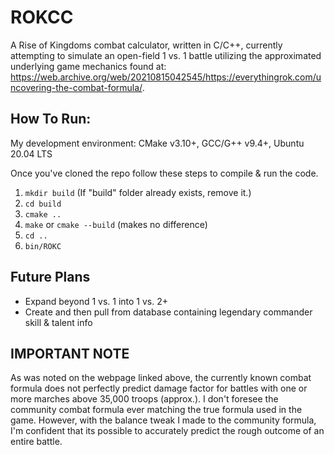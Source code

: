 # ROKCC
A Rise of Kingdoms combat calculator, written in C/C++, currently attempting to simulate an open-field 1 vs. 1 battle utilizing the approximated underlying game mechanics found at:  
https://web.archive.org/web/20210815042545/https://everythingrok.com/uncovering-the-combat-formula/.
 
 ## How To Run:
My development environment: CMake v3.10+, GCC/G++ v9.4+, Ubuntu 20.04 LTS  
  
Once you've cloned the repo follow these steps to compile & run the code.
  1. `mkdir build` (If "build" folder already exists, remove it.)   
  2. `cd build`  
  3. `cmake ..`  
  4. `make` or `cmake --build` (makes no difference)  
  5. `cd ..`  
  6. `bin/ROKC`  
  
## Future Plans
  - Expand beyond 1 vs. 1 into 1 vs. 2+
  - Create and then pull from database containing legendary commander skill & talent info  
    
## IMPORTANT NOTE  
As was noted on the webpage linked above, the currently known combat formula does not perfectly predict damage factor for battles with one or more marches above 35,000 troops (approx.). I don't foresee the community combat formula ever matching the true formula used in the game. However, with the balance tweak I made to the community formula, I'm confident that its possible to accurately predict the rough outcome of an entire battle.
 
